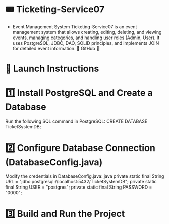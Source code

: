 # 🎟️ Ticketing-Service07
- Event Management System
Ticketing-Service07 is an event management system that allows creating, editing, deleting, and viewing events, managing categories, and handling user roles (Admin, User). It uses PostgreSQL, JDBC, DAO, SOLID principles, and implements JOIN for detailed event information. 📌 GitHub 🚀
# 🚀 Launch Instructions
# 1️⃣ Install PostgreSQL and Create a Database
Run the following SQL command in PostgreSQL:
CREATE DATABASE TicketSystemDB;
# 2️⃣ Configure Database Connection (DatabaseConfig.java)
Modify the credentials in DatabaseConfig.java:
java
private static final String URL = "jdbc:postgresql://localhost:5432/TicketSystemDB";
private static final String USER = "postgres";
private static final String PASSWORD = "0000";
# 3️⃣ Build and Run the Project